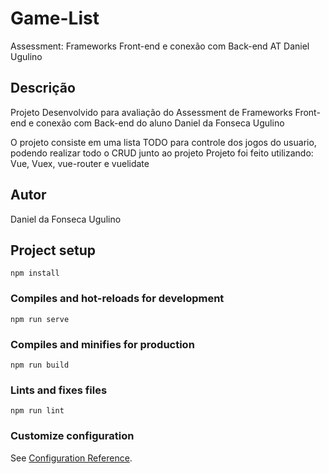 # Game-List

Assessment: Frameworks Front-end e conexão com Back-end AT Daniel Ugulino

## Descrição

Projeto Desenvolvido para avaliação do Assessment de Frameworks Front-end e conexão com Back-end
do aluno Daniel da Fonseca Ugulino

O projeto consiste em uma lista TODO para controle dos jogos do usuario, podendo realizar todo o CRUD junto ao projeto
Projeto foi feito utilizando: Vue, Vuex, vue-router e vuelidate

## Autor

Daniel da Fonseca Ugulino

## Project setup
```
npm install
```

### Compiles and hot-reloads for development
```
npm run serve
```

### Compiles and minifies for production
```
npm run build
```

### Lints and fixes files
```
npm run lint
```

### Customize configuration
See [Configuration Reference](https://cli.vuejs.org/config/).
